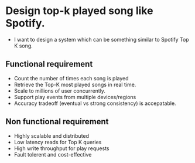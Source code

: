 # Design top-k played song like Spotify.
- I want to design a system which can be something similar to Spotify Top K song.

## Functional requirement 
- Count the number of times each song is played
- Retrieve the Top-K most played songs in real time. 
- Scale to millions of user concurrently.
- Support play events from multiple devices/regions 
- Accuracy tradeoff (eventual vs strong consistency) is accepatable. 

## Non functional requirement 
- Highly scalable and distributed
- Low latency reads for Top K queries
- High write throughput for play requests
- Fault tolerent and cost-effective

